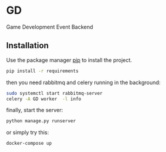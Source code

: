 # GD

Game Development Event Backend

## Installation

Use the package manager [pip](https://pip.pypa.io/en/stable/) to install the project.

```bash
pip install -r requirements
```

then you need rabbitmq and celery running in the background:

```bash
sudo systemctl start rabbitmq-server
celery -A GD worker  -l info
```
finally, start the server:
```bash
python manage.py runserver
```


or simply try this:
```bash
docker-compose up
```

